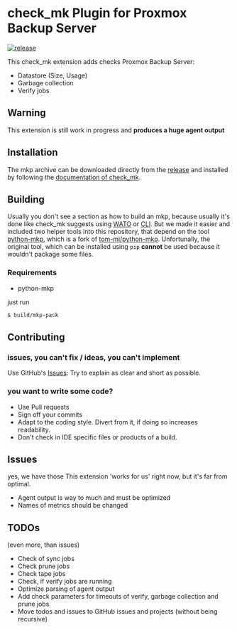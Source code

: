 # check_mk Plugin for Proxmox Backup Server
[![release](https://github.com/inettgmbh/checkmk-proxmox_backup_server/actions/workflows/release.yml/badge.svg)](https://github.com/inettgmbh/checkmk-proxmox_backup_server/actions/workflows/release.yml)

This check_mk extension adds checks Proxmox Backup Server:
* Datastore (Size, Usage)
* Garbage collection
* Verify jobs

## Warning
This extension is still work in progress and **produces a huge agent output**

## Installation
The mkp archive can be downloaded directly from the [release](https://github.com/inettgmbh/checkmk-proxmox_backup_server/releases/latest) and installed by following the [documentation of check_mk](https://docs.checkmk.com/latest/en/mkps.html).

## Building
Usually you don't see a section as how to build an mkp, because usually it's done like check_mk suggests using [WATO](https://docs.checkmk.com/latest/en/mkps.html#_creating_packages) or [CLI](https://docs.checkmk.com/latest/en/mkps.html#_creating_a_package).
But we made it easier and included two helper tools into this repository, that depend on the tool [python-mkp](https://github.com/inettgmbh/python-mkp), which is a fork of [tom-mi/python-mkp](https://github.com/tom-mi/python-mkp).
Unfortunally, the original tool, which can be installed using `pip` **cannot** be used because it wouldn't package some files.

### Requirements
* python-mkp

just run

```sh
$ build/mkp-pack
```

## Contributing

### issues, you can't fix / ideas, you can't implement

Use GitHub's [Issues](https://github.com/inettgmbh/checkmk-proxmox_backup_server/issues):
Try to explain as clear and short as possible.

### you want to write some code?

* Use Pull requests
* Sign off your commits
* Adapt to the coding style. Divert from it, if doing so increases readability.
* Don't check in IDE specific files or products of a build.

## Issues
yes, we have those
This extension 'works for us' right now, but it's far from optimal.

* Agent output is way to much and must be optimized
* Names of metrics should be changed

## TODOs
(even more, than issues)

* Check of sync jobs
* Check prune jobs
* Check tape jobs
* Check, if verify jobs are running
* Optimize parsing of agent output
* Add check parameters for timeouts of verify, garbage collection and prune jobs
* Move todos and issues to GitHub issues and projects (without being recursive)

